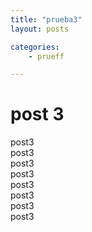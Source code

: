 ```yaml
---
title: "prueba3"
layout: posts

categories: 
    - prueff

---
```


# post 3
post3
<br>
post3
<br>
post3
<br>
post3
<br>
post3
<br>
post3
<br>
post3
<br>
post3